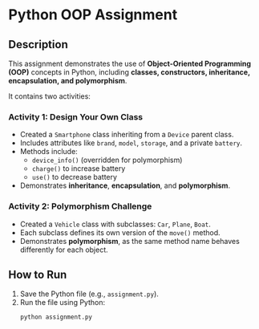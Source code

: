 # Python OOP Assignment

## Description
This assignment demonstrates the use of **Object-Oriented Programming (OOP)** concepts in Python, including **classes, constructors, inheritance, encapsulation, and polymorphism**. 

It contains two activities:

### Activity 1: Design Your Own Class
- Created a `Smartphone` class inheriting from a `Device` parent class.
- Includes attributes like `brand`, `model`, `storage`, and a private `battery`.
- Methods include:
  - `device_info()` (overridden for polymorphism)
  - `charge()` to increase battery
  - `use()` to decrease battery
- Demonstrates **inheritance**, **encapsulation**, and **polymorphism**.

### Activity 2: Polymorphism Challenge
- Created a `Vehicle` class with subclasses: `Car`, `Plane`, `Boat`.
- Each subclass defines its own version of the `move()` method.
- Demonstrates **polymorphism**, as the same method name behaves differently for each object.

## How to Run
1. Save the Python file (e.g., `assignment.py`).
2. Run the file using Python:
   ```bash
   python assignment.py
